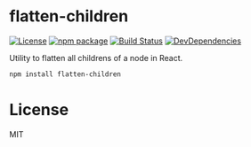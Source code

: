 # flatten-children

[![License](https://img.shields.io/npm/l/react-flatten-children.svg)](https://github.com/smooth-code/react-flatten-children/blob/master/LICENSE)
[![npm package](https://img.shields.io/npm/v/react-flatten-children/latest.svg)](https://www.npmjs.com/package/react-flatten-children)
[![Build Status](https://img.shields.io/travis/smooth-code/react-flatten-children.svg)](https://travis-ci.org/smooth-code/react-flatten-children)
[![DevDependencies](https://img.shields.io/david/dev/smooth-code/react-flatten-children.svg)](https://david-dm.org/smooth-code/react-flatten-children?type=dev)

Utility to flatten all childrens of a node in React.

```sh
npm install flatten-children
```

# License

MIT
